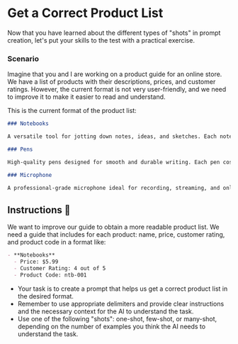 # Get a Correct Product List

Now that you have learned about the different types of "shots" in prompt creation, let's put your skills to the test with a practical exercise.

### Scenario
Imagine that you and I are working on a product guide for an online store. We have a list of products with their descriptions, prices, and customer ratings. However, the current format is not very user-friendly, and we need to improve it to make it easier to read and understand.

This is the current format of the product list:

```markdown
### Notebooks

A versatile tool for jotting down notes, ideas, and sketches. Each notebook costs $5.99. 4 out of 5 customers think the notebooks are a great option for their business. Product code: ntb-001.

### Pens

High-quality pens designed for smooth and durable writing. Each pen costs $1.99. 5 out of 5 customers recommend these pens for their reliability and comfort. Product code: pen-002.

### Microphone

A professional-grade microphone ideal for recording, streaming, and online meetings. Each microphone costs $49.99. 4.5 out of 5 customers praise the microphone for its clear sound quality and ease of use. Product code: mic-003.
```

## Instructions 📌
We want to improve our guide to obtain a more readable product list. We need a guide that includes for each product: name, price, customer rating, and product code in a format like:

```markdown
- **Notebooks**
  - Price: $5.99
  - Customer Rating: 4 out of 5
  - Product Code: ntb-001
```

- Your task is to create a prompt that helps us get a correct product list in the desired format.
- Remember to use appropriate delimiters and provide clear instructions and the necessary context for the AI to understand the task.
- Use one of the following "shots": one-shot, few-shot, or many-shot, depending on the number of examples you think the AI needs to understand the task.